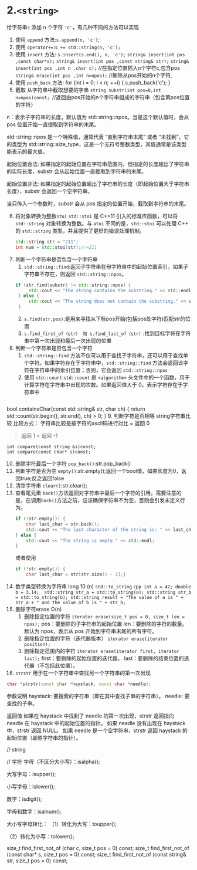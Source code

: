 # 2.`<string>`
给字符串`s` 添加 n 个字符 `'c'`，有几种不同的方法可以实现
1. 使用 `append` 方法:`s.append(n, 'c')`;
2. 使用 `operator+=`:`s += std::string(n, 'c');`
3. 使用 `insert` 方法: `s.insert(s.end(), n, 'c');`
   `string& insert(int pos ,const char*s);`
   `string& insert(int pos ,const string& str);`
   `string& insert(int pos ,int n ,char c);` //在指定位置插入n个字符c,包含pos
   `string& erase(int pos ,int n=npos);`  //删除从pos开始的n个字符,
4. 使用 `push_back` 方法:
     for (int i = 0; i < n; ++i) {
        s.push_back('c');
    }
5. 截取
   从字符串中截取想要的字串
   `string substr(int pos=0,int n=npos)const; `//返回由pos开始的n个字符串组成的字符串（包含第pos位置的字符）

  n：表示子字符串的长度，默认值为 std::string::npos。当是这个默认值时，会从 pos 位置开始一直提取到字符串的末尾。

  std::string::npos 是一个特殊值，通常代表 “直到字符串末尾” 或者 “未找到”。它的类型为 std::string::size_type，这是一个无符号整数类型，其值通常是该类型能表示的最大值。

起始位置合法: 如果指定的起始位置在字符串范围内，但指定的长度超出了字符串的实际长度，substr 会从起始位置一直截取到字符串的末尾。

起始位置非法: 如果指定的起始位置超出了字符串的长度（即起始位置大于字符串长度），substr 会返回一个空字符串。

当只传入一个参数时，substr 会从 pos 指定的位置开始，截取到字符串的末尾。

6. 将对象转换为整数`stoi`
    `std::stoi` 是 C++11 引入的标准库函数，可以将 `std::string` 对象转换为整数。与 `atoi` 不同的是，`std::stoi` 可以处理 C++ 的 `std::string` 类型，并且提供了更好的错误处理机制。
    ```cpp
    std::string str = "211";
    int num = std::stoi(str);//=211
    ```
7. 判断一个字符串是否包含一个字符串
   1. `std::string::find`:返回子字符串在母字符串中的起始位置索引，如果子字符串不存在，则返回 `std::string::npos`。
   ```cpp
   if (str.find(substr) != std::string::npos) {
        std::cout << "The string contains the substring." << std::endl;
    } else {
        std::cout << "The string does not contain the substring." << std::endl;
    }
   ```
   2. `s.find(str,pos)`:是用来寻找从下标pos开始(包括pos处字符)匹配str的位置
   3. `s.find_first_of（str） 和 s.find_last_of（str）`:找到目标字符在字符串中第一次出现和最后一次出现的位置
8. 判断一个字符串是否包含一个字符
   1. `std::string::find` 方法不仅可以用于查找子字符串，还可以用于查找单个字符。如果字符存在于字符串中，`std::string::find` 方法会返回该字符在字符串中的索引位置；否则，它会返回 `std::string::npos`
   2. 使用 `std::count`:`std::count` 是 `<algorithm>` 头文件中的一个函数，用于计算字符在字符串中出现的次数。如果返回值大于 0，表示字符存在于字符串中
   ```cpp
  bool containsChar(const std::string& str, char ch) {
    return std::count(str.begin(), str.end(), ch) > 0;
  }
9. 判断字符是否相等
  string字符串比较
  比较方式： 字符串比较是按字符的ascll码进行对比
  = 返回  0
  > 返回  1
  < 返回 -1
  
  	int compare(const string &s)const;
  	int compare(const char* s)const;
10.  删除字符最后一个字符
    `pop_back()`:str.pop_back()
11.  判断字符是否为空
    `empty()`:str.empty();返回一个bool值，如果长度为0，返回true;反之返回false
12.  清空字符串
    `clear()`:str.clear();  
13. 查看尾元素
    `back()`方法返回对字符串中最后一个字符的引用。需要注意的是，在调用`back()`方法之前，应该确保字符串不为空，否则会引发未定义行为。
    ```cpp
    if (!str.empty()) {
        char last_char = str.back();
        std::cout << "The last character of the string is: " << last_char << std::endl;
    } else {
        std::cout << "The string is empty." << std::endl;
    }
    ```
    或者使用
    ```cpp
    if (!str.empty()) {
        char last_char = str[str.size() - 1];}
    ```
14.  数字类型转换为字符串  long 10 (n)
    `std::to_string`
    ```cpp
    int a = 42;
    double b = 3.14; 
    std::string str_a = std::to_string(a);
    std::string str_b = std::to_string(b);
    std::string result = "The value of a is " + str_a + " and the value of b is " + str_b;
    ```
15. 删除字符erase O(n)
    1. 删除指定位置的字符
      `iterator erase(size_t pos = 0, size_t len = npos);`
      pos：要删除的子字符串的起始位置
      len：要删除的字符的数量。默认为 npos，表示从 pos 开始到字符串末尾的所有字符。
    2. 删除指定位置的字符（迭代器版本）
      `iterator erase(iterator position);`
    3. 删除指定范围内的字符
      `iterator erase(iterator first, iterator last);`
      first：要删除的起始位置的迭代器。
      last：要删除的结束位置的迭代器（不包括此位置）。
16. `strstr`
用于在一个字符串中查找另一个字符串的第一次出现
```cpp
char *strstr(const char *haystack, const char *needle);
```
参数说明
  haystack: 要搜索的字符串（即在其中查找子串的字符串）。
  needle: 要查找的子串。

返回值
  如果在 haystack 中找到了 needle 的第一次出现，strstr 返回指向 needle 在 haystack 中的起始位置的指针。
  如果 needle 没有出现在 haystack 中，strstr 返回 NULL。
  如果 needle 是一个空字符串，strstr 返回 haystack 的起始位置（即原字符串的指针）。


// string


// 字符
字母（不区分大小写）：isalpha();

大写字母：isupper();

小写字母：islower();

数字：isdigit();

字母和数字：isalnum();

大小写字母转化：
（1）转化为大写：toupper();

（2）转化为小写：tolower();


size_t find_first_not_of (char c, size_t pos = 0) const;
size_t find_first_not_of (const char* s, size_t pos = 0) const;
size_t find_first_not_of (const string& str, size_t pos = 0) const;
